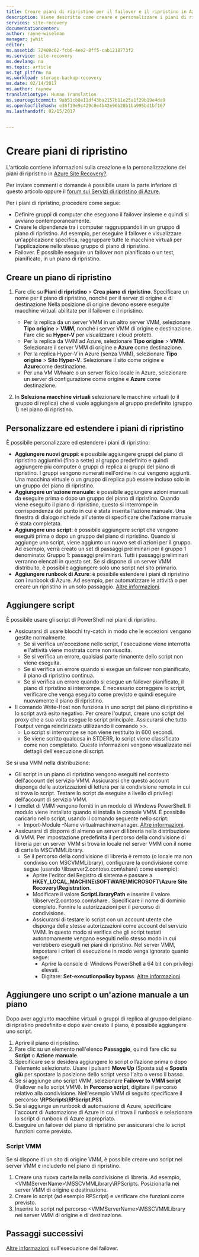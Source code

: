```yaml
---
title: Creare piani di ripristino per il failover e il ripristino in Azure Site Recovery | Microsoft Docs
description: Viene descritto come creare e personalizzare i piani di ripristino per eseguire il failover e il ripristino delle macchine virtuali e dei server fisici in Azure Site Recovery
services: site-recovery
documentationcenter: 
author: rayne-wiselman
manager: jwhit
editor: 
ms.assetid: 72408c62-fcb6-4ee2-8ff5-cab1218773f2
ms.service: site-recovery
ms.devlang: na
ms.topic: article
ms.tgt_pltfrm: na
ms.workload: storage-backup-recovery
ms.date: 02/14/2017
ms.author: raynew
translationtype: Human Translation
ms.sourcegitcommit: 9ab51cb8e11df43ba2157b11e25a1f29b19e4da9
ms.openlocfilehash: e36f19e9c429c0e4b42e96b28b1ba995bd1bf167
ms.lasthandoff: 02/15/2017


---
```

# <a name="create-recovery-plans"></a>Creare piani di ripristino


L'articolo contiene informazioni sulla creazione e la personalizzazione dei piani di ripristino in [Azure Site Recovery?](site-recovery-overview.md).

Per inviare commenti o domande è possibile usare la parte inferiore di questo articolo oppure il [forum sui Servizi di ripristino di Azure](https://social.msdn.microsoft.com/forums/azure/home?forum=hypervrecovmgr).

 Per i piani di ripristino, procedere come segue:

* Definire gruppi di computer che eseguono il failover insieme e quindi si avviano contemporaneamente.
* Creare le dipendenze tra i computer raggruppandoli in un gruppo di piano di ripristino. Ad esempio, per eseguire il failover e visualizzare un'applicazione specifica, raggruppare tutte le macchine virtuali per l'applicazione nello stesso gruppo di piano di ripristino.
* Failover. È possibile eseguire un failover non pianificato o un test, pianificato, in un piano di ripristino.


## <a name="create-a-recovery-plan"></a>Creare un piano di ripristino

1. Fare clic su **Piani di ripristino** > **Crea piano di ripristino**.
   Specificare un nome per il piano di ripristino, nonché per il server di origine e di destinazione Nella posizione di origine devono essere eseguite macchine virtuali abilitate per il failover e il ripristino.

    - Per la replica da un server VMM in un altro server VMM, selezionare **Tipo origine** > **VMM**, nonché i server VMM di origine e destinazione. Fare clic su **Hyper-V** per visualizzare i cloud protetti.
    - Per la replica da VMM ad Azure, selezionare **Tipo origine** > **VMM**.  Selezionare il server VMM di origine e **Azure** come destinazione.
    - Per la replica Hyper-V in Azure (senza VMM), selezionare **Tipo origine** > **Sito Hyper-V**. Selezionare il sito come origine e **Azure**come destinazione.
    - Per una VM VMware o un server fisico locale in Azure, selezionare un server di configurazione come origine e **Azure** come destinazione.
2. In **Seleziona macchine virtuali** selezionare le macchine virtuali (o il gruppo di replica) che si vuole aggiungere al gruppo predefinito (gruppo 1) nel piano di ripristino.

## <a name="customize-and-extend-recovery-plans"></a>Personalizzare ed estendere i piani di ripristino

È possibile personalizzare ed estendere i piani di ripristino:

- **Aggiungere nuovi gruppi**: è possibile aggiungere gruppi del piano di ripristino aggiuntivi (fino a sette) al gruppo predefinito e quindi aggiungere più computer o gruppi di replica ai gruppi del piano di ripristino. I gruppi vengono numerati nell'ordine in cui vengono aggiunti. Una macchina virtuale o un gruppo di replica può essere incluso solo in un gruppo del piano di ripristino.
- **Aggiungere un'azione manuale**: è possibile aggiungere azioni manuali da eseguire prima o dopo un gruppo del piano di ripristino. Quando viene eseguito il piano di ripristino, questo si interrompe in corrispondenza del punto in cui è stata inserita l'azione manuale. Una finestra di dialogo richiede all'utente di specificare che l'azione manuale è stata completata.
- **Aggiungere uno script**: è possibile aggiungere script che vengono eseguiti prima o dopo un gruppo del piano di ripristino. Quando si aggiunge uno script, viene aggiunto un nuovo set di azioni per il gruppo. Ad esempio, verrà creato un set di passaggi preliminari per il gruppo 1 denominato: Gruppo 1: passaggi preliminari. Tutti i passaggi preliminari verranno elencati in questo set. Se si dispone di un server VMM distribuito, è possibile aggiungere solo uno script nel sito primario.
- **Aggiungere runbook di Azure**: è possibile estendere i piani di ripristino con i runbook di Azure. Ad esempio, per automatizzare le attività o per creare un ripristino in un solo passaggio. [Altre informazioni](site-recovery-runbook-automation.md).

## <a name="add-scripts"></a>Aggiungere script

È possibile usare gli script di PowerShell nei piani di ripristino.

 - Assicurarsi di usare blocchi try-catch in modo che le eccezioni vengano gestite normalmente.
    - Se si verifica un'eccezione nello script, l'esecuzione viene interrotta e l'attività viene mostrata come non riuscita.
    - Se si verifica un errore, qualsiasi parte rimanente dello script non viene eseguita.
    - Se si verifica un errore quando si esegue un failover non pianificato, il piano di ripristino continua.
    - Se si verifica un errore quando si esegue un failover pianificato, il piano di ripristino si interrompe. È necessario correggere lo script, verificare che venga eseguito come previsto e quindi eseguire nuovamente il piano di ripristino.
- Il comando Write-Host non funziona in uno script del piano di ripristino e lo script avrà esito negativo. Per creare l'output, creare uno script del proxy che a sua volta esegue lo script principale. Assicurarsi che tutto l'output venga reindirizzato utilizzando il comando >>.
  * Lo script si interrompe se non viene restituito in 600 secondi.
  * Se viene scritto qualcosa in STDERR, lo script viene classificato come non completato. Queste informazioni vengono visualizzate nei dettagli dell'esecuzione di script.

Se si usa VMM nella distribuzione:

* Gli script in un piano di ripristino vengono eseguiti nel contesto dell'account del servizio VMM. Assicurarsi che questo account disponga delle autorizzazioni di lettura per la condivisione remota in cui si trova lo script. Testare lo script da eseguire a livello di privilegi dell'account di servizio VMM.
* I cmdlet di VMM vengono forniti in un modulo di Windows PowerShell. Il modulo viene installato quando si installa la console VMM. È possibile caricarlo nello script, usando il comando seguente nello script: 
   - Import-Module -Name virtualmachinemanager. [Altre informazioni](https://technet.microsoft.com/library/hh875013.aspx).
* Assicurarsi di disporre di almeno un server di libreria nella distribuzione di VMM. Per impostazione predefinita il percorso della condivisione di libreria per un server VMM si trova in locale nel server VMM con il nome di cartella MSCVMMLibrary.
    * Se il percorso della condivisione di libreria è remoto (o locale ma non condiviso con MSCVMMLibrary), configurare la condivisione come segue (usando \\libserver2.contoso.com\share\ come esempio):
      * Aprire l'editor del Registro di sistema e passare a **HKEY_LOCAL_MACHINE\SOFTWARE\MICROSOFT\Azure Site Recovery\Registration**.
      * Modificare il valore **ScriptLibraryPath** e inserire il valore \\libserver2.contoso.com\share\.. Specificare il nome di dominio completo. Fornire le autorizzazioni per il percorso di condivisione.
      * Assicurarsi di testare lo script con un account utente che disponga delle stesse autorizzazioni come account del servizio VMM. In questo modo si verifica che gli script testati autonomamente vengano eseguiti nello stesso modo in cui verrebbero eseguiti nei piani di ripristino. Nel server VMM, impostare i criteri di esecuzione in modo venga ignorato quanto segue:
        * Aprire la console di Windows PowerShell a 64 bit con privilegi elevati.
        * Digitare: **Set-executionpolicy bypass**. [Altre informazioni](https://technet.microsoft.com/library/ee176961.aspx).

## <a name="add-a-script-or-manual-action-to-a-plan"></a>Aggiungere uno script o un'azione manuale a un piano

Dopo aver aggiunto macchine virtuali o gruppi di replica al gruppo del piano di ripristino predefinito e dopo aver creato il piano, è possibile aggiungere uno script.

1. Aprire il piano di ripristino.
2. Fare clic su un elemento nell'elenco **Passaggio**, quindi fare clic su **Script** o **Azione manuale**.
3. Specificare se si desidera aggiungere lo script o l’azione prima o dopo l'elemento selezionato. Usare i pulsanti **Move Up** (Sposta su) e **Sposta giù** per spostare la posizione dello script verso l'alto o verso il basso.
4. Se si aggiunge uno script VMM, selezionare **Failover to VMM script** (Failover nello script VMM). In **Percorso script**, digitare il percorso relativo alla condivisione. Nell'esempio VMM di seguito specificare il percorso: **\RPScripts\RPScript.PS1**.
5. Se si aggiunge un runbook di automazione di Azure, specificare l'account di Automazione di Azure in cui si trova il runbook e selezionare lo script di runbook di Azure appropriato.
6. Eseguire un failover del piano di ripristino per assicurarsi che lo script funzioni come previsto.


### <a name="vmm-script"></a>Script VMM

Se si dispone di un sito di origine VMM, è possibile creare uno script nel server VMM e includerlo nel piano di ripristino.

1. Creare una nuova cartella nella condivisione di libreria. Ad esempio, \<VMMServerName>\MSSCVMMLibrary\RPScripts. Posizionarla nei server VMM di origine e destinazione.
2. Creare lo script (ad esempio RPScript) e verificare che funzioni come previsto.
3. Inserire lo script nel percorso \<VMMServerName>\MSSCVMMLibrary nei server VMM di origine e di destinazione.


## <a name="next-steps"></a>Passaggi successivi

[Altre informazioni](site-recovery-failover.md) sull'esecuzione dei failover.

